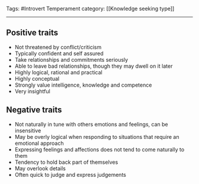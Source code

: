 Tags:  #Introvert
Temperament category: [[Knowledge seeking type]]

---
## Positive traits
- Not threatened by conflict/criticism
- Typically confident and self assured
- Take relationships and commitments seriously
- Able to leave bad relationships, though they may dwell on it later
- Highly logical, rational and practical
- Highly conceptual
- Strongly value intelligence, knowledge and competence
- Very insightful

## Negative traits
- Not naturally in tune with others emotions and feelings, can be insensitive
- May be overly logical when responding to situations that require an emotional approach
- Expressing feelings and affections does not tend to come naturally to them
- Tendency to hold back part of themselves
- May overlook details
- Often quick to judge and express judgements